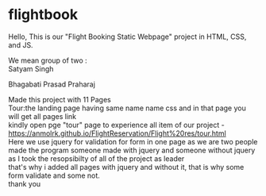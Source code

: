 # flightbook

Hello,
This is our "Flight Booking Static Webpage" project in HTML, CSS, and JS.<br>

We mean group of two :<br>
Satyam Singh<br>

Bhagabati Prasad Praharaj<br>

Made this project with 11 Pages <br>
Tour:the landing page having same name name css and in that page you will get all pages link <br>
kindly open pge "tour" page to experience all item of our project - https://anmolrk.github.io/FlightReservation/Flight%20res/tour.html<br>
Here we use jquery for validation for form in one page as we are two people made the program someone made with jquery and someone without jquery as I took the resopsibilty of all of the project as leader<br>
that's why i added all pages with jquery and without it, that is why some form validate and some not.<br>
thank you 
